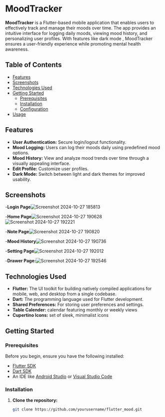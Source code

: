 

# MoodTracker

**MoodTracker** is a Flutter-based mobile application that enables users to effectively track and manage their moods over time. The app provides an intuitive interface for logging daily moods, viewing mood history, and personalizing user profiles. With features like dark mode , MoodTracker ensures a user-friendly experience while promoting mental health awareness.

## Table of Contents

- [Features](#features)
- [Screenshots](#screenshots)
- [Technologies Used](#technologies-used)
- [Getting Started](#getting-started)
  - [Prerequisites](#prerequisites)
  - [Installation](#installation)
  - [Configuration](#configuration)
- [Usage](#usage)

## Features

- **User Authentication:** Secure login/logout functionality.
- **Mood Logging:** Users can log their moods daily using predefined mood options.
- **Mood History:** View and analyze mood trends over time through a visually appealing interface.
- **Edit Profile:** Customize user profiles.
- **Dark Mode:** Switch between light and dark themes for improved usability.

## Screenshots

-**Login Page**![Screenshot 2024-10-27 185813](https://github.com/user-attachments/assets/27d59564-3341-4c3b-b1f7-d6dd4a519e69)

-**Home Page**![Screenshot 2024-10-27 190628](https://github.com/user-attachments/assets/a7a1757e-3952-4fa1-a699-e725fedf15b8)
      ![Screenshot 2024-10-27 192221](https://github.com/user-attachments/assets/b320bbe5-e606-468b-ae69-1d6ba849313e)


-**Note Page**![Screenshot 2024-10-27 190820](https://github.com/user-attachments/assets/03a43184-e98d-46e0-b967-bcc262b9acd8)

-**Mood History**![Screenshot 2024-10-27 190736](https://github.com/user-attachments/assets/abf9a6a3-1287-4eef-9fe6-f1185486465c)

-**Setting Page**![Screenshot 2024-10-27 192012](https://github.com/user-attachments/assets/9f102253-3d91-44eb-b486-28fc1217335e)

-**Drawer Page:**![Screenshot 2024-10-27 192546](https://github.com/user-attachments/assets/b6b44a28-a026-4ccf-94b1-8cf721900c4e)




## Technologies Used

- **Flutter:** The UI toolkit for building natively compiled applications for mobile, web, and desktop from a single codebase.
- **Dart:** The programming language used for Flutter development.
- **Shared Preferences:** For storing user preferences and settings.
- **Table Calender:** calendar featuring monthly or weekly views
- **Cupertino Icons:** set of sleek, minimalist icons

## Getting Started

### Prerequisites

Before you begin, ensure you have the following installed:

- [Flutter SDK](https://flutter.dev/docs/get-started/install)
- [Dart SDK](https://dart.dev/get-dart)
- An IDE like [Android Studio](https://developer.android.com/studio) or [Visual Studio Code](https://code.visualstudio.com/)

### Installation

1. **Clone the repository:**
   ```bash
   git clone https://github.com/yourusername/flutter_mood.git
